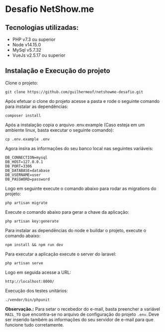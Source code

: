 Desafio NetShow.me
=======================

Tecnologias utilizadas:
-----------------------

 * PHP v7.3 ou superior
 * Node v14.15.0
 * MySql v5.7.32
 * VueJs v2.5.17 ou superior

Instalação e Execução do projeto
------------
Clone o projeto:

    git clone https://github.com/guilhermeof/netshowme-desafio.git

Após efetuar o clone do projeto acesse a pasta e rode o seguinte comando para instalar as dependências:

    composer install
    
Após a instalação copia o arquivo .env.example (Caso esteja em um ambiente linux, basta executar o seguinte comando):

    cp .env.example .env

Agora insira as informações do seu banco local nas seguintes variáveis:

    DB_CONNECTION=mysql
    DB_HOST=127.0.0.1
    DB_PORT=3306
    DB_DATABASE=database
    DB_USERNAME=user
    DB_PASSWORD=password

Logo em seguinte execute o comando abaixo para rodar as migrations do projeto:

    php artisan migrate
    
Execute o comando abaixo para gerar a chave da aplicação:

    php artisan key:generate

Para instalar as dependências do node e buildar o projeto, execute o comando abaixo:

    npm install && npm run dev

Para executar a aplicação execute o server do laravel:

    php artisan serve
    
Logo em seguida acesse a URL:

    http://localhost:8000/
    
Execução dos testes unitários:

    ./vendor/bin/phpunit
    
**Observação.:** Para setar o recebedor do e-mail, basta preencher a variável `MAIL_TO` que encontra-se no arquivo de configuração do projeto `.env`. Deve ser inserido também as informações do seu servidor de e-mail para que funcione tudo corretamente.
    
